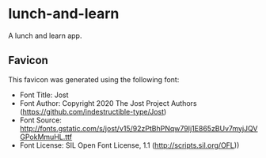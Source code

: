 # lunch-and-learn

A lunch and learn app.

## Favicon

This favicon was generated using the following font:

- Font Title: Jost
- Font Author: Copyright 2020 The Jost Project Authors (<https://github.com/indestructible-type/Jost>)
- Font Source: <http://fonts.gstatic.com/s/jost/v15/92zPtBhPNqw79Ij1E865zBUv7myjJQVGPokMmuHL.ttf>
- Font License: SIL Open Font License, 1.1 (<http://scripts.sil.org/OFL>))
